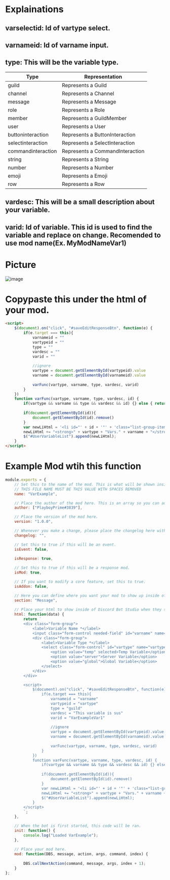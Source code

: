 # Explainations

## varselectid: Id of vartype select.

## varnameid: Id of varname input.

## type: This will be the variable type. 

|Type|Representation|
|----|-------|
|guild|Represents a Guild|
|channel|Represents a Channel|
|message|Represents a Message|
|role|Represents a Role|
|member|Represents a GuildMember|
|user|Represents a User|
|buttoninteraction|Represents a ButtonInteraction|
|selectinteraction|Represents a SelectInteraction|
|commandinteraction|Represents a CommandInteraction|
|string|Represents a String|
|number|Represents a Number|
|emoji|Represents a Emoji|
|row|Represents a Row|

## vardesc: This will be a small description about your variable.

## varid: Id of variable. This id is used to find the variable and replace on change. Recomended to use mod name(Ex. MyModNameVar1)

# Picture

![image](https://user-images.githubusercontent.com/55946112/163659511-81458107-8d09-4377-978c-3c845be61e5e.png)


# Copypaste this under the html of your mod.

```html
<script>
    $(document).on("click", "#saveEditResponseBtn", function(e) {
        if(e.target === this){
            varnameid = ""
            vartypeid = ""
            type = ""
            vardesc = ""
            varid = ""
        
            //ignore
            vartype = document.getElementById(vartypeid).value
            varname = document.getElementById(varnameid).value
        
            varFunc(vartype, varname, type, vardesc, varid)
        }
    })
    function varFunc(vartype, varname, type, vardesc, id) {
        if(vartype && varname && type && vardesc && id) {} else { return alert("[varFunc] Missing parameters") }
        
        if(document.getElementById(id)){
            document.getElementById(id).remove()
        }
        var newLiHtml = '<li id="' + id + '"' + 'class="list-group-item py-0" vartype="' + type + '">';
        newLiHtml += "<strong>" + vartype + "Vars." + varname + "</strong> - " + vardesc + " mod variable</li>";
        $("#UserVariableList").append(newLiHtml);
    }
</script>
```

# Example Mod wtih this function

```js
module.exports = {
    // Set this to the name of the mod. This is what will be shown inside of Discord Bot Studio.
    // THIS FILE NAME MUST BE THIS VALUE WITH SPACES REMOVED
    name: "VarExample",

    // Place the author of the mod here. This is an array so you can add other authors by writing ["Great Plains Modding", "New User"]
    author: ["PlayboyPrime#3839"],

    // Place the version of the mod here.
    version: "1.0.0",

    // Whenever you make a change, please place the changelog here with your name. Created Send Message ~ Great Plains Modding\n
    changelog: "",

    // Set this to true if this will be an event.
    isEvent: false,
    
    isResponse: true,

    // Set this to true if this will be a response mod.
    isMod: true,

    // If you want to modify a core feature, set this to true.
    isAddon: false,

    // Here you can define where you want your mod to show up inside of Discord Bot Studio
    section: "Message",
  
    // Place your html to show inside of Discord Bot Studio when they select your mod.
    html: function(data) {
        return `
        <div class="form-group">
            <label>Variable Name *</label>
            <input class="form-control needed-field" id="varname" name="varname">
            <div class="form-group">
                <label>Variable Type *</label>
                <select class="form-control" id="vartype" name="vartype">
                    <option value="temp" selected>Temp Variable</option>
                    <option value="server">Server Variable</option>
                    <option value="global">Global Variable</option>
                </select>
            </div>
        </div>

        <script>
            $(document).on("click", "#saveEditResponseBtn", function(e) {
                if(e.target === this){
                    varnameid = "varname"
                    vartypeid = "vartype"
                    type = "guild"
                    vardesc = "This variable is sus"
                    varid = "VarExampleVar1"
                
                    //ignore
                    vartype = document.getElementById(vartypeid).value
                    varname = document.getElementById(varnameid).value
                
                    varFunc(vartype, varname, type, vardesc, varid)
                }
            })
            function varFunc(vartype, varname, type, vardesc, id) {
                if(vartype && varname && type && vardesc && id) {} else { return alert("[varFunc] Missing parameters") }
                
                if(document.getElementById(id)){
                    document.getElementById(id).remove()
                }
                var newLiHtml = '<li id="' + id + '"' + 'class="list-group-item py-0" vartype="' + type + '">';
                newLiHtml += "<strong>" + vartype + "Vars." + varname + "</strong> - " + vardesc + " mod variable</li>";
                $("#UserVariableList").append(newLiHtml);
            }
        </script>
        `;
    },

    // When the bot is first started, this code will be ran.
    init: function() {
        console.log("Loaded VarExample");
    },
    
    // Place your mod here.
    mod: function(DBS, message, action, args, command, index) {
        
        DBS.callNextAction(command, message, args, index + 1);
    }
};
```

